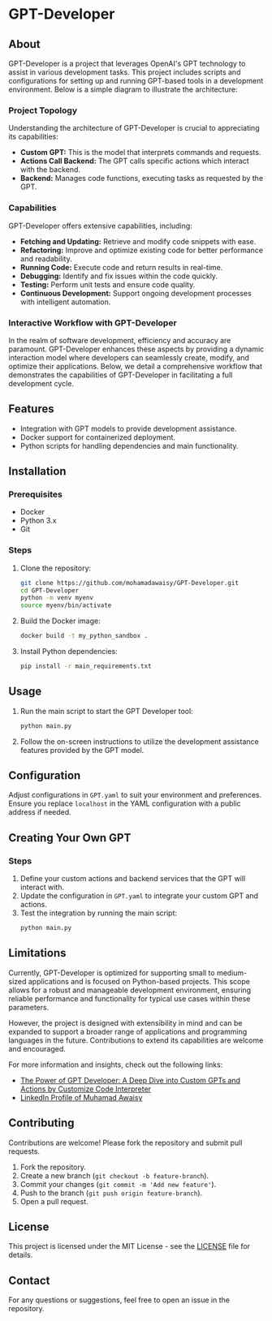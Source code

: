# GPT-Developer

## About
GPT-Developer is a project that leverages OpenAI's GPT technology to assist in various development tasks. This project includes scripts and configurations for setting up and running GPT-based tools in a development environment. Below is a simple diagram to illustrate the architecture:

### Project Topology
Understanding the architecture of GPT-Developer is crucial to appreciating its capabilities:

- **Custom GPT:** This is the model that interprets commands and requests.
- **Actions Call Backend:** The GPT calls specific actions which interact with the backend.
- **Backend:** Manages code functions, executing tasks as requested by the GPT.

### Capabilities
GPT-Developer offers extensive capabilities, including:

- **Fetching and Updating:** Retrieve and modify code snippets with ease.
- **Refactoring:** Improve and optimize existing code for better performance and readability.
- **Running Code:** Execute code and return results in real-time.
- **Debugging:** Identify and fix issues within the code quickly.
- **Testing:** Perform unit tests and ensure code quality.
- **Continuous Development:** Support ongoing development processes with intelligent automation.

### Interactive Workflow with GPT-Developer
In the realm of software development, efficiency and accuracy are paramount. GPT-Developer enhances these aspects by providing a dynamic interaction model where developers can seamlessly create, modify, and optimize their applications. Below, we detail a comprehensive workflow that demonstrates the capabilities of GPT-Developer in facilitating a full development cycle.

## Features
- Integration with GPT models to provide development assistance.
- Docker support for containerized deployment.
- Python scripts for handling dependencies and main functionality.

## Installation

### Prerequisites
- Docker
- Python 3.x
- Git

### Steps
1. Clone the repository:
    ```sh
    git clone https://github.com/mohamadawaisy/GPT-Developer.git
    cd GPT-Developer
    python -m venv myenv
    source myenv/bin/activate
    ```
2. Build the Docker image:
    ```sh
    docker build -t my_python_sandbox .
    ```
3. Install Python dependencies:
    ```sh
    pip install -r main_requirements.txt
    ```

## Usage
1. Run the main script to start the GPT Developer tool:
    ```sh
    python main.py
    ```
2. Follow the on-screen instructions to utilize the development assistance features provided by the GPT model.

## Configuration
Adjust configurations in `GPT.yaml` to suit your environment and preferences. Ensure you replace `localhost` in the YAML configuration with a public address if needed.

## Creating Your Own GPT

### Steps
1. Define your custom actions and backend services that the GPT will interact with.
2. Update the configuration in `GPT.yaml` to integrate your custom GPT and actions.
3. Test the integration by running the main script:
    ```sh
    python main.py
    ```

## Limitations
Currently, GPT-Developer is optimized for supporting small to medium-sized applications and is focused on Python-based projects. This scope allows for a robust and manageable development environment, ensuring reliable performance and functionality for typical use cases within these parameters.

However, the project is designed with extensibility in mind and can be expanded to support a broader range of applications and programming languages in the future. Contributions to extend its capabilities are welcome and encouraged.

For more information and insights, check out the following links:

- [The Power of GPT Developer: A Deep Dive into Custom GPTs and Actions by Customize Code Interpreter](https://medium.com/@mr.ma.swi/the-power-of-gpt-developer-a-deep-dive-into-custom-gpts-and-actions-by-customize-code-interpreter-a05c4d744698)
- [LinkedIn Profile of Muhamad Awaisy](https://www.linkedin.com/in/muhamad-awaisy-a32966101/)

## Contributing
Contributions are welcome! Please fork the repository and submit pull requests.

1. Fork the repository.
2. Create a new branch (`git checkout -b feature-branch`).
3. Commit your changes (`git commit -m 'Add new feature'`).
4. Push to the branch (`git push origin feature-branch`).
5. Open a pull request.

## License
This project is licensed under the MIT License - see the [LICENSE](LICENSE) file for details.

## Contact
For any questions or suggestions, feel free to open an issue in the repository.
